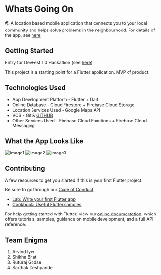 # Whats Going On
:earth_asia: A location based mobile application that connects you to your local community and helps solve problems in the neighbourhood. For details of the app, see [here](https://github.com/f20190374/whats_going_on/blob/master/What's%20Going%20On_.pdf)

## Getting Started
Entry for DevFest 1.0 Hackathon (see [here](https://github.com/f20190374/whats_going_on/blob/master/documents/Devfest%20Hackthon%20Starter%20Kit.pdf))

This project is a starting point for a Flutter application. MVP of product.

## Technologies Used

- App Development Platform - Flutter + Dart
- Online Database - Cloud Firestore + Firebase Cloud Storage
- Location Services Used - Google Maps API
- VCS - Git & [GITHUB](https://github.com/f20190374/whats_going_on.git)
- Other Services Used - Firebase Cloud Functions + Firebase Cloud Messaging

## What the App Looks Like
![image1](https://github.com/f20190374/whats_going_on/blob/master/documents/Screenshot_20200712-223447.jpg)
![image2](https://github.com/f20190374/whats_going_on/blob/master/documents/Screenshot_20200712-223456.jpg)
![image3](https://github.com/f20190374/whats_going_on/blob/master/documents/Screenshot_20200712-225219.jpg)

## Contributing
A few resources to get you started if this is your first Flutter project:

Be sure to go through our [Code of Conduct](CODE_OF_CONDUCT.md)

- [Lab: Write your first Flutter app](https://flutter.dev/docs/get-started/codelab)
- [Cookbook: Useful Flutter samples](https://flutter.dev/docs/cookbook)

For help getting started with Flutter, view our
[online documentation](https://flutter.dev/docs), which offers tutorials,
samples, guidance on mobile development, and a full API reference.

## Team Enigma
1. Arvind Iyer
2. Shikha Bhat
3. Ruturaj Godse
4. Sarthak Deshpande

